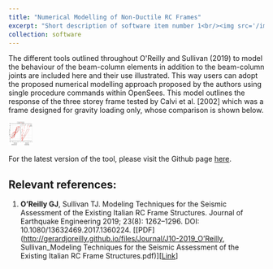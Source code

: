 ```yaml
---
title: "Numerical Modelling of Non-Ductile RC Frames"
excerpt: "Short description of software item number 1<br/><img src='/images/500x300.png'>"
collection: software
---
```


The different tools outlined throughout O'Reilly and Sullivan (2019) to model the behaviour of the beam-column elements in addition to the beam-column joints are included here and their use illustrated. This way users can adopt the proposed numerical modelling approach proposed by the authors using single procedure commands within OpenSees. This model outlines the response of the three storey frame tested by Calvi et al. [2002] which was a frame designed for gravity loading only, whose comparison is shown below.


<img src="../files/Images/modelling-techniques.png" style="width:48px;height:48px;">


For the latest version of the tool, please visit the Github page [here](https://github.com/gerardjoreilly/Numerical-Modelling-of-GLD-RC-Frames).


## Relevant references:
1. **O’Reilly GJ**, Sullivan TJ. Modeling Techniques for the Seismic Assessment of the Existing Italian RC Frame Structures. Journal of Earthquake Engineering 2019; 23(8): 1262–1296. DOI: 10.1080/13632469.2017.1360224. [[PDF](http://gerardjoreilly.github.io/files/Journal/J10-2019_O’Reilly, Sullivan_Modeling Techniques for the Seismic Assessment of the Existing Italian RC Frame Structures.pdf)][[Link](https://www.tandfonline.com/doi/full/10.1080/13632469.2017.1360224)]
